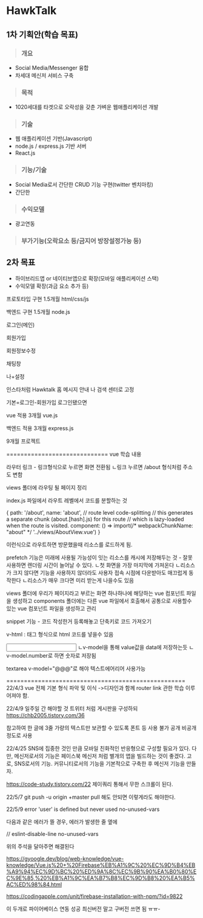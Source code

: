 # HawkTalk

## 1차 기획안(학습 목표)
> ### 개요
- Social Media/Messenger 융합
- 차세대 메신저 서비스 구축

> ### 목적
- 1020세대를 타겟으로 오락성을 갖춘 가벼운 웹애플리케이션 개발

> ### 기술
- 웹 애플리케이션 기반(Javascript)
- node.js / express.js 기반 서버
- React.js

> ### 기능/기술
- Social Media로서 간단한 CRUD 기능 구현(twitter 벤치마킹)
- 간단한 

> ### 수익모델
- 광고연동

> ### 부가기능(오락요소 등/금지어 방장설정가능 등)

## 2차 목표
- 하이브리드앱 or 네이티브앱으로 확장(모바일 애플리케이션 스택)
- 수익모델 확장(과금 요소 추가 등)



프로토타입 구현 1.5개월
html/css/js

백엔드 구현 1.5개월
node.js



로그인(메인)

회원가입

회원정보수정

채팅창

나+설정

인스타처럼
Hawktalk 홈 메시지 안내 나 검색
센터로 고정

기본=로그인-회원가입
로그인됐으면

vue 적용 3개월
vue.js

백엔드 적용 3개월
express.js

9개월 프로젝트

=============================
vue 학습 내용


라우터 링크 - 링크형식으로 누르면 화면 전환됨
ㄴ링크 누르면 /about 형식처럼 주소도 변함

views 폴더에 라우팅 될 페이지 정리

index.js 파일에서 라우트 레벨에서 코드를 분할하는 것

{
    path: '/about',
    name: 'about',
    // route level code-splitting
    // this generates a separate chunk (about.[hash].js) for this route
    // which is lazy-loaded when the route is visited.
    component: () => import(/* webpackChunkName: "about" */ '../views/AboutView.vue')
  }

이런식으로 라우트하면 방문했을때 리소스를 로드하게 됨.

prefetch 기능은 미래에 사용될 가능성이 잇는 리소스를 캐시에 저장해두는 것 - 잘못사용하면 렌더링 시간이 늘어날 수 있다.
ㄴ첫 화면을 가장 마지막에 가져온다
ㄴ리소스가 크지 않다면 기능을 사용하지 않더라도 사용자 접속 시점에 다운받아도 매끄럽게 동작한다
ㄴ리소스가 매우 크다면 미리 받는게 나을수도 있음

views 폴더에 우리가 페이지라고 부르는 화면 하나하나에 해당하는 vue 컴포넌트 파일을 생성하고
components 폴더에는 다른 vue 파일에서 호출해서 공통으로 사용할수 있는 vue 컴포넌트 파일을 생성하고 관리

snippet 기능 - 코드 작성한거 등록해놓고 단축키로 코드 가져오기

v-html : 태그 형식으로 html 코드를 넣을수 있음

<input type="text" v-model="valueModel" />
ㄴv-model을 통해 value값을 data에 저장하는듯
ㄴv-model.number로 하면 숫자로 저장됨

textarea v-model="@@@"로 해야 텍스트에어리어 사용가능

===================================================
22/4/3
vue 전체 기본 형식 파악 및 이식
->디자인과 함께 router link 관한 학습 이루어져야 함.

22/4/9
일주일 간 해야할 것
트위터 처럼 게시판을 구성하되
https://chb2005.tistory.com/36

참고하여 한 글에 3줄 가량의 텍스트만 보관할 수 있도록
폰트 등 사용 불가
공개 비공개 정도로 사용

22/4/25
SNS에 집중한 것인 만큼 모바일 친화적인 반응형으로 구성할 필요가 있다.
다만, 메신저로서의 기능은 페이스북 메신저 처럼 별개의 앱을 빌드하는 것이 좋겠다.
고로, SNS로서의 기능. 커뮤니티로서의 기능을 기본적으로 구축한 후 메신저 기능을 만들자.

https://code-study.tistory.com/22
제이쿼리 통해서 무한 스크롤이 된다.

22/5/7
git push -u origin +master
pull 해도 안되면 이렇게라도 해야한다.

22/5/9
error  'user' is defined but never used  no-unused-vars

다음과 같은 에러가 뜰 경우, 에러가 발생한 줄 옆에

 

// eslint-disable-line no-unused-vars

위의 주석을 달아주면 해결된다

https://gyoogle.dev/blog/web-knowledge/vue-knowledge/Vue.js%20+%20Firebase%EB%A1%9C%20%EC%9D%B4%EB%A9%94%EC%9D%BC%20%ED%9A%8C%EC%9B%90%EA%B0%80%EC%9E%85,%20%EB%A1%9C%EA%B7%B8%EC%9D%B8%20%EA%B5%AC%ED%98%84.html

https://codingapple.com/unit/firebase-installation-with-npm/?id=9822

이 두개로 파이어베이스 연동 성공
최신버전 말고 구버전 쓰면 됨 ㅠㅠ-

